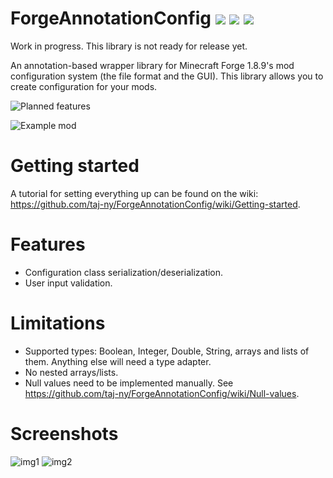 # ForgeAnnotationConfig ![](https://img.shields.io/jitpack/v/github/taj-ny/ForgeAnnotationConfig) ![](https://jitpack.io/v/taj-ny/ForgeAnnotationConfig/month.svg) ![](https://jitpack.io/v/taj-ny/ForgeAnnotationConfig/week.svg)
Work in progress. This library is not ready for release yet.

An annotation-based wrapper library for Minecraft Forge 1.8.9's mod configuration system (the file format and the GUI). This library allows you to create configuration for your mods.

![Planned features](https://github.com/taj-ny/ForgeAnnotationConfig/projects/1)

![Example mod](https://github.com/taj-ny/ForgeAnnotationConfigExample)

# Getting started
A tutorial for setting everything up can be found on the wiki: https://github.com/taj-ny/ForgeAnnotationConfig/wiki/Getting-started.

# Features
- Configuration class serialization/deserialization.
- User input validation.

# Limitations
- Supported types: Boolean, Integer, Double, String, arrays and lists of them. Anything else will need a type adapter.
- No nested arrays/lists.
- Null values need to be implemented manually. See https://github.com/taj-ny/ForgeAnnotationConfig/wiki/Null-values.

# Screenshots
![img1](https://user-images.githubusercontent.com/79316397/166160477-34fcc571-1a52-4719-a0fb-c86a616a094e.png)
![img2](https://user-images.githubusercontent.com/79316397/166160505-bd16415e-73ab-4413-b60d-544f8241ead7.png)